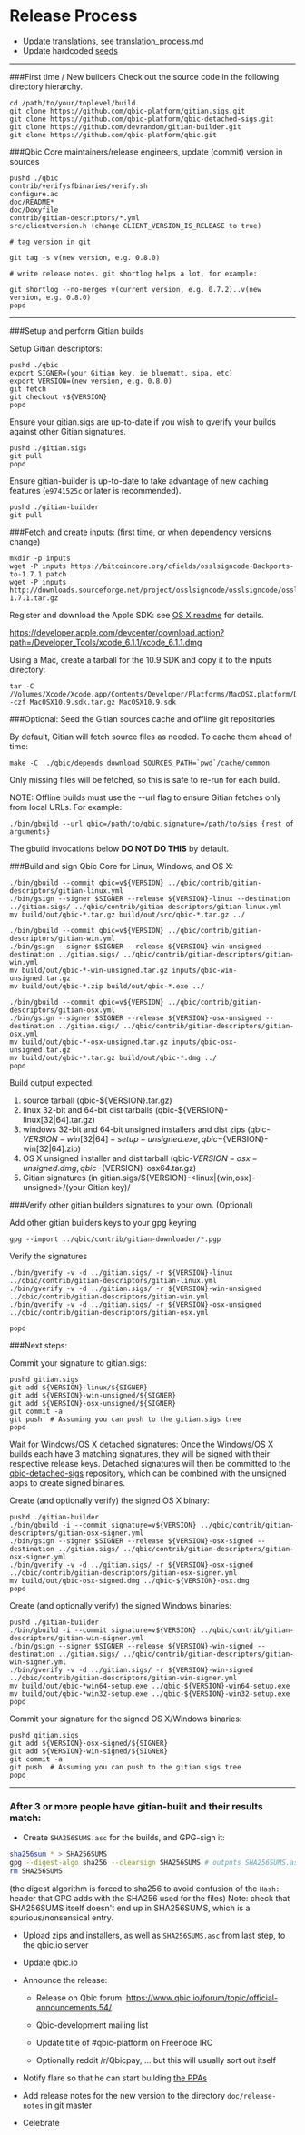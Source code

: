 Release Process
====================

* Update translations, see [translation_process.md](https://github.com/qbic-platform/qbic/blob/master/doc/translation_process.md#syncing-with-transifex)
* Update hardcoded [seeds](/contrib/seeds)

* * *

###First time / New builders
Check out the source code in the following directory hierarchy.

	cd /path/to/your/toplevel/build
	git clone https://github.com/qbic-platform/gitian.sigs.git
	git clone https://github.com/qbic-platform/qbic-detached-sigs.git
	git clone https://github.com/devrandom/gitian-builder.git
	git clone https://github.com/qbic-platform/qbic.git

###Qbic Core maintainers/release engineers, update (commit) version in sources

	pushd ./qbic
	contrib/verifysfbinaries/verify.sh
	configure.ac
	doc/README*
	doc/Doxyfile
	contrib/gitian-descriptors/*.yml
	src/clientversion.h (change CLIENT_VERSION_IS_RELEASE to true)

	# tag version in git

	git tag -s v(new version, e.g. 0.8.0)

	# write release notes. git shortlog helps a lot, for example:

	git shortlog --no-merges v(current version, e.g. 0.7.2)..v(new version, e.g. 0.8.0)
	popd

* * *

###Setup and perform Gitian builds

 Setup Gitian descriptors:

	pushd ./qbic
	export SIGNER=(your Gitian key, ie bluematt, sipa, etc)
	export VERSION=(new version, e.g. 0.8.0)
	git fetch
	git checkout v${VERSION}
	popd

  Ensure your gitian.sigs are up-to-date if you wish to gverify your builds against other Gitian signatures.

	pushd ./gitian.sigs
	git pull
	popd

  Ensure gitian-builder is up-to-date to take advantage of new caching features (`e9741525c` or later is recommended).

	pushd ./gitian-builder
	git pull

###Fetch and create inputs: (first time, or when dependency versions change)

	mkdir -p inputs
	wget -P inputs https://bitcoincore.org/cfields/osslsigncode-Backports-to-1.7.1.patch
	wget -P inputs http://downloads.sourceforge.net/project/osslsigncode/osslsigncode/osslsigncode-1.7.1.tar.gz

 Register and download the Apple SDK: see [OS X readme](README_osx.txt) for details.

 https://developer.apple.com/devcenter/download.action?path=/Developer_Tools/xcode_6.1.1/xcode_6.1.1.dmg

 Using a Mac, create a tarball for the 10.9 SDK and copy it to the inputs directory:

	tar -C /Volumes/Xcode/Xcode.app/Contents/Developer/Platforms/MacOSX.platform/Developer/SDKs/ -czf MacOSX10.9.sdk.tar.gz MacOSX10.9.sdk

###Optional: Seed the Gitian sources cache and offline git repositories

By default, Gitian will fetch source files as needed. To cache them ahead of time:

	make -C ../qbic/depends download SOURCES_PATH=`pwd`/cache/common

Only missing files will be fetched, so this is safe to re-run for each build.

NOTE: Offline builds must use the --url flag to ensure Gitian fetches only from local URLs. For example:
```
./bin/gbuild --url qbic=/path/to/qbic,signature=/path/to/sigs {rest of arguments}
```
The gbuild invocations below <b>DO NOT DO THIS</b> by default.

###Build and sign Qbic Core for Linux, Windows, and OS X:

	./bin/gbuild --commit qbic=v${VERSION} ../qbic/contrib/gitian-descriptors/gitian-linux.yml
	./bin/gsign --signer $SIGNER --release ${VERSION}-linux --destination ../gitian.sigs/ ../qbic/contrib/gitian-descriptors/gitian-linux.yml
	mv build/out/qbic-*.tar.gz build/out/src/qbic-*.tar.gz ../

	./bin/gbuild --commit qbic=v${VERSION} ../qbic/contrib/gitian-descriptors/gitian-win.yml
	./bin/gsign --signer $SIGNER --release ${VERSION}-win-unsigned --destination ../gitian.sigs/ ../qbic/contrib/gitian-descriptors/gitian-win.yml
	mv build/out/qbic-*-win-unsigned.tar.gz inputs/qbic-win-unsigned.tar.gz
	mv build/out/qbic-*.zip build/out/qbic-*.exe ../

	./bin/gbuild --commit qbic=v${VERSION} ../qbic/contrib/gitian-descriptors/gitian-osx.yml
	./bin/gsign --signer $SIGNER --release ${VERSION}-osx-unsigned --destination ../gitian.sigs/ ../qbic/contrib/gitian-descriptors/gitian-osx.yml
	mv build/out/qbic-*-osx-unsigned.tar.gz inputs/qbic-osx-unsigned.tar.gz
	mv build/out/qbic-*.tar.gz build/out/qbic-*.dmg ../
	popd

  Build output expected:

  1. source tarball (qbic-${VERSION}.tar.gz)
  2. linux 32-bit and 64-bit dist tarballs (qbic-${VERSION}-linux[32|64].tar.gz)
  3. windows 32-bit and 64-bit unsigned installers and dist zips (qbic-${VERSION}-win[32|64]-setup-unsigned.exe, qbic-${VERSION}-win[32|64].zip)
  4. OS X unsigned installer and dist tarball (qbic-${VERSION}-osx-unsigned.dmg, qbic-${VERSION}-osx64.tar.gz)
  5. Gitian signatures (in gitian.sigs/${VERSION}-<linux|{win,osx}-unsigned>/(your Gitian key)/

###Verify other gitian builders signatures to your own. (Optional)

  Add other gitian builders keys to your gpg keyring

	gpg --import ../qbic/contrib/gitian-downloader/*.pgp

  Verify the signatures

	./bin/gverify -v -d ../gitian.sigs/ -r ${VERSION}-linux ../qbic/contrib/gitian-descriptors/gitian-linux.yml
	./bin/gverify -v -d ../gitian.sigs/ -r ${VERSION}-win-unsigned ../qbic/contrib/gitian-descriptors/gitian-win.yml
	./bin/gverify -v -d ../gitian.sigs/ -r ${VERSION}-osx-unsigned ../qbic/contrib/gitian-descriptors/gitian-osx.yml

	popd

###Next steps:

Commit your signature to gitian.sigs:

	pushd gitian.sigs
	git add ${VERSION}-linux/${SIGNER}
	git add ${VERSION}-win-unsigned/${SIGNER}
	git add ${VERSION}-osx-unsigned/${SIGNER}
	git commit -a
	git push  # Assuming you can push to the gitian.sigs tree
	popd

  Wait for Windows/OS X detached signatures:
	Once the Windows/OS X builds each have 3 matching signatures, they will be signed with their respective release keys.
	Detached signatures will then be committed to the [qbic-detached-sigs](https://github.com/qbic-platform/qbic-detached-sigs) repository, which can be combined with the unsigned apps to create signed binaries.

  Create (and optionally verify) the signed OS X binary:

	pushd ./gitian-builder
	./bin/gbuild -i --commit signature=v${VERSION} ../qbic/contrib/gitian-descriptors/gitian-osx-signer.yml
	./bin/gsign --signer $SIGNER --release ${VERSION}-osx-signed --destination ../gitian.sigs/ ../qbic/contrib/gitian-descriptors/gitian-osx-signer.yml
	./bin/gverify -v -d ../gitian.sigs/ -r ${VERSION}-osx-signed ../qbic/contrib/gitian-descriptors/gitian-osx-signer.yml
	mv build/out/qbic-osx-signed.dmg ../qbic-${VERSION}-osx.dmg
	popd

  Create (and optionally verify) the signed Windows binaries:

	pushd ./gitian-builder
	./bin/gbuild -i --commit signature=v${VERSION} ../qbic/contrib/gitian-descriptors/gitian-win-signer.yml
	./bin/gsign --signer $SIGNER --release ${VERSION}-win-signed --destination ../gitian.sigs/ ../qbic/contrib/gitian-descriptors/gitian-win-signer.yml
	./bin/gverify -v -d ../gitian.sigs/ -r ${VERSION}-win-signed ../qbic/contrib/gitian-descriptors/gitian-win-signer.yml
	mv build/out/qbic-*win64-setup.exe ../qbic-${VERSION}-win64-setup.exe
	mv build/out/qbic-*win32-setup.exe ../qbic-${VERSION}-win32-setup.exe
	popd

Commit your signature for the signed OS X/Windows binaries:

	pushd gitian.sigs
	git add ${VERSION}-osx-signed/${SIGNER}
	git add ${VERSION}-win-signed/${SIGNER}
	git commit -a
	git push  # Assuming you can push to the gitian.sigs tree
	popd

-------------------------------------------------------------------------

### After 3 or more people have gitian-built and their results match:

- Create `SHA256SUMS.asc` for the builds, and GPG-sign it:
```bash
sha256sum * > SHA256SUMS
gpg --digest-algo sha256 --clearsign SHA256SUMS # outputs SHA256SUMS.asc
rm SHA256SUMS
```
(the digest algorithm is forced to sha256 to avoid confusion of the `Hash:` header that GPG adds with the SHA256 used for the files)
Note: check that SHA256SUMS itself doesn't end up in SHA256SUMS, which is a spurious/nonsensical entry.

- Upload zips and installers, as well as `SHA256SUMS.asc` from last step, to the qbic.io server

- Update qbic.io

- Announce the release:

  - Release on Qbic forum: https://www.qbic.io/forum/topic/official-announcements.54/

  - Qbic-development mailing list

  - Update title of #qbic-platform on Freenode IRC

  - Optionally reddit /r/Qbicpay, ... but this will usually sort out itself

- Notify flare so that he can start building [the PPAs](https://launchpad.net/~qbic.io/+archive/ubuntu/qbic)

- Add release notes for the new version to the directory `doc/release-notes` in git master

- Celebrate
